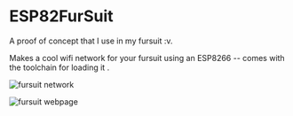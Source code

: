 # ESP82FurSuit
A proof of concept that I use in my fursuit :v. 

Makes a cool wifi network for your fursuit using an ESP8266 -- comes with the toolchain for loading it .

![fursuit network](http://xayr.ga/share/09-2018/2018-09-09_19-53-355375ee85-b169-4467-95f1-76ad81db862f.png)

![fursuit webpage](http://xayr.ga/share/09-2018/2018-09-09_19-54-331edbdff6-8a5c-4dd5-97f8-d8e35cb5d956.png)
 